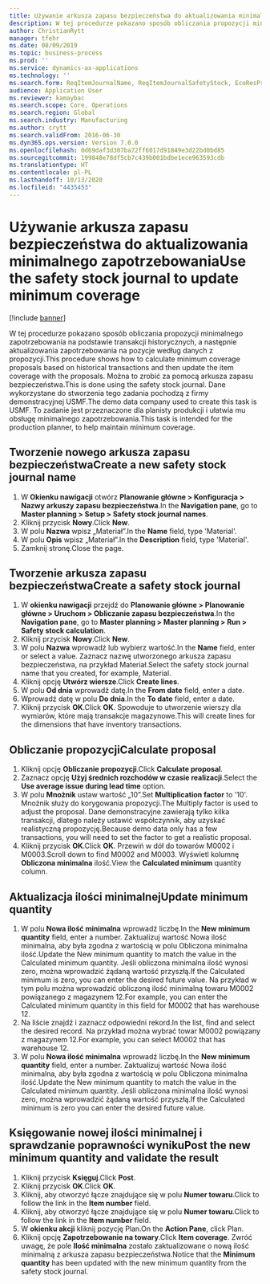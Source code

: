 ```yaml
---
title: Używanie arkusza zapasu bezpieczeństwa do aktualizowania minimalnego zapotrzebowania
description: W tej procedurze pokazano sposób obliczania propozycji minimalnego zapotrzebowania na podstawie transakcji historycznych, a następnie aktualizowania zapotrzebowania na pozycje według danych z propozycji.
author: ChristianRytt
manager: tfehr
ms.date: 08/09/2019
ms.topic: business-process
ms.prod: ''
ms.service: dynamics-ax-applications
ms.technology: ''
ms.search.form: ReqItemJournalName, ReqItemJournalSafetyStock, EcoResProductInformationDialog, EcoResProductDetailsExtended, ReqItemTable
audience: Application User
ms.reviewer: kamaybac
ms.search.scope: Core, Operations
ms.search.region: Global
ms.search.industry: Manufacturing
ms.author: crytt
ms.search.validFrom: 2016-06-30
ms.dyn365.ops.version: Version 7.0.0
ms.openlocfilehash: 0d69daf3d307ba72ff6017d91849e3d22bd0bd85
ms.sourcegitcommit: 199848e78df5cb7c439b001bdbe1ece963593cdb
ms.translationtype: HT
ms.contentlocale: pl-PL
ms.lasthandoff: 10/13/2020
ms.locfileid: "4435453"
---
```

# <a name="use-the-safety-stock-journal-to-update-minimum-coverage"></a><span data-ttu-id="43297-103">Używanie arkusza zapasu bezpieczeństwa do aktualizowania minimalnego zapotrzebowania</span><span class="sxs-lookup"><span data-stu-id="43297-103">Use the safety stock journal to update minimum coverage</span></span>

[!include [banner](../../includes/banner.md)]

<span data-ttu-id="43297-104">W tej procedurze pokazano sposób obliczania propozycji minimalnego zapotrzebowania na podstawie transakcji historycznych, a następnie aktualizowania zapotrzebowania na pozycje według danych z propozycji.</span><span class="sxs-lookup"><span data-stu-id="43297-104">This procedure shows how to calculate minimum coverage proposals based on historical transactions and then update the item coverage with the proposals.</span></span> <span data-ttu-id="43297-105">Można to zrobić za pomocą arkusza zapasu bezpieczeństwa.</span><span class="sxs-lookup"><span data-stu-id="43297-105">This is done using the safety stock journal.</span></span> <span data-ttu-id="43297-106">Dane wykorzystane do stworzenia tego zadania pochodzą z firmy demonstracyjnej USMF.</span><span class="sxs-lookup"><span data-stu-id="43297-106">The demo data company used to create this task is USMF.</span></span> <span data-ttu-id="43297-107">To zadanie jest przeznaczone dla planisty produkcji i ułatwia mu obsługę minimalnego zapotrzebowania.</span><span class="sxs-lookup"><span data-stu-id="43297-107">This task is intended for the production planner, to help maintain minimum coverage.</span></span>


## <a name="create-a-new-safety-stock-journal-name"></a><span data-ttu-id="43297-108">Tworzenie nowego arkusza zapasu bezpieczeństwa</span><span class="sxs-lookup"><span data-stu-id="43297-108">Create a new safety stock journal name</span></span>
1. <span data-ttu-id="43297-109">W **Okienku nawigacji** otwórz **Planowanie główne > Konfiguracja > Nazwy arkuszy zapasu bezpieczeństwa**.</span><span class="sxs-lookup"><span data-stu-id="43297-109">In the **Navigation pane**, go to **Master planning > Setup > Safety stock journal names**.</span></span>
2. <span data-ttu-id="43297-110">Kliknij przycisk **Nowy**.</span><span class="sxs-lookup"><span data-stu-id="43297-110">Click **New**.</span></span>
3. <span data-ttu-id="43297-111">W polu **Nazwa** wpisz „Materiał”.</span><span class="sxs-lookup"><span data-stu-id="43297-111">In the **Name** field, type 'Material'.</span></span>
4. <span data-ttu-id="43297-112">W polu **Opis** wpisz „Materiał”.</span><span class="sxs-lookup"><span data-stu-id="43297-112">In the **Description** field, type 'Material'.</span></span>
5. <span data-ttu-id="43297-113">Zamknij stronę.</span><span class="sxs-lookup"><span data-stu-id="43297-113">Close the page.</span></span>

## <a name="create-a-safety-stock-journal"></a><span data-ttu-id="43297-114">Tworzenie arkusza zapasu bezpieczeństwa</span><span class="sxs-lookup"><span data-stu-id="43297-114">Create a safety stock journal</span></span>
1. <span data-ttu-id="43297-115">W **okienku nawigacji** przejdź do **Planowanie główne > Planowanie główne > Uruchom > Obliczanie zapasu bezpieczeństwa**.</span><span class="sxs-lookup"><span data-stu-id="43297-115">In the **Navigation pane**, go to **Master planning > Master planning > Run > Safety stock calculation**.</span></span>
2. <span data-ttu-id="43297-116">Kliknij przycisk **Nowy**.</span><span class="sxs-lookup"><span data-stu-id="43297-116">Click **New**.</span></span>
3. <span data-ttu-id="43297-117">W polu **Nazwa** wprowadź lub wybierz wartość.</span><span class="sxs-lookup"><span data-stu-id="43297-117">In the **Name** field, enter or select a value.</span></span> <span data-ttu-id="43297-118">Zaznacz nazwę utworzonego arkusza zapasu bezpieczeństwa, na przykład Materiał.</span><span class="sxs-lookup"><span data-stu-id="43297-118">Select the safety stock journal name that you created, for example, Material.</span></span>  
4. <span data-ttu-id="43297-119">Kliknij opcję **Utwórz wiersze**.</span><span class="sxs-lookup"><span data-stu-id="43297-119">Click **Create lines**.</span></span>
5. <span data-ttu-id="43297-120">W polu **Od dnia** wprowadź datę.</span><span class="sxs-lookup"><span data-stu-id="43297-120">In the **From date** field, enter a date.</span></span>  
6. <span data-ttu-id="43297-121">Wprowadź datę w polu **Do dnia**.</span><span class="sxs-lookup"><span data-stu-id="43297-121">In the **To date** field, enter a date.</span></span>
7. <span data-ttu-id="43297-122">Kliknij przycisk **OK**.</span><span class="sxs-lookup"><span data-stu-id="43297-122">Click **OK**.</span></span> <span data-ttu-id="43297-123">Spowoduje to utworzenie wierszy dla wymiarów, które mają transakcje magazynowe.</span><span class="sxs-lookup"><span data-stu-id="43297-123">This will create lines for the dimensions that have inventory transactions.</span></span>  

## <a name="calculate-proposal"></a><span data-ttu-id="43297-124">Obliczanie propozycji</span><span class="sxs-lookup"><span data-stu-id="43297-124">Calculate proposal</span></span>
1. <span data-ttu-id="43297-125">Kliknij opcję **Obliczanie propozycji**.</span><span class="sxs-lookup"><span data-stu-id="43297-125">Click **Calculate proposal**.</span></span>
2. <span data-ttu-id="43297-126">Zaznacz opcję **Użyj średnich rozchodów w czasie realizacji**.</span><span class="sxs-lookup"><span data-stu-id="43297-126">Select the **Use average issue during lead time** option.</span></span>
3. <span data-ttu-id="43297-127">W polu **Mnożnik** ustaw wartość „10”.</span><span class="sxs-lookup"><span data-stu-id="43297-127">Set **Multiplication factor** to '10'.</span></span> <span data-ttu-id="43297-128">Mnożnik służy do korygowania propozycji.</span><span class="sxs-lookup"><span data-stu-id="43297-128">The Multiply factor is used to adjust the proposal.</span></span> <span data-ttu-id="43297-129">Dane demonstracyjne zawierają tylko kilka transakcji, dlatego należy ustawić współczynnik, aby uzyskać realistyczną propozycję.</span><span class="sxs-lookup"><span data-stu-id="43297-129">Because demo data only has a few transactions, you will need to set the factor to get a realistic proposal.</span></span>  
4. <span data-ttu-id="43297-130">Kliknij przycisk **OK**.</span><span class="sxs-lookup"><span data-stu-id="43297-130">Click **OK**.</span></span> <span data-ttu-id="43297-131">Przewiń w dół do towarów M0002 i M0003.</span><span class="sxs-lookup"><span data-stu-id="43297-131">Scroll down to find M0002 and M0003.</span></span> <span data-ttu-id="43297-132">Wyświetl kolumnę **Obliczona minimalna** ilość.</span><span class="sxs-lookup"><span data-stu-id="43297-132">View the **Calculated minimum** quantity column.</span></span>   

## <a name="update-minimum-quantity"></a><span data-ttu-id="43297-133">Aktualizacja ilości minimalnej</span><span class="sxs-lookup"><span data-stu-id="43297-133">Update minimum quantity</span></span>
1. <span data-ttu-id="43297-134">W polu **Nowa ilość minimalna** wprowadź liczbę.</span><span class="sxs-lookup"><span data-stu-id="43297-134">In the **New minimum quantity** field, enter a number.</span></span> <span data-ttu-id="43297-135">Zaktualizuj wartość Nowa ilość minimalna, aby była zgodna z wartością w polu Obliczona minimalna ilość.</span><span class="sxs-lookup"><span data-stu-id="43297-135">Update the New minimum quantity to match the value in the Calculated minimum quantity.</span></span> <span data-ttu-id="43297-136">Jeśli obliczona minimalna ilość wynosi zero, można wprowadzić żądaną wartość przyszłą.</span><span class="sxs-lookup"><span data-stu-id="43297-136">If the Calculated minimum is zero,  you can enter the desired future value.</span></span> <span data-ttu-id="43297-137">Na przykład w tym polu można wprowadzić obliczoną ilość minimalną towaru M0002 powiązanego z magazynem 12.</span><span class="sxs-lookup"><span data-stu-id="43297-137">For example, you can enter the Calculated minimum quantity in this field for M0002 that has warehouse 12.</span></span>  
2. <span data-ttu-id="43297-138">Na liście znajdź i zaznacz odpowiedni rekord.</span><span class="sxs-lookup"><span data-stu-id="43297-138">In the list, find and select the desired record.</span></span> <span data-ttu-id="43297-139">Na przykład można wybrać towar M0002 powiązany z magazynem 12.</span><span class="sxs-lookup"><span data-stu-id="43297-139">For example, you can select M0002 that has warehouse 12.</span></span>  
3. <span data-ttu-id="43297-140">W polu **Nowa ilość minimalna** wprowadź liczbę.</span><span class="sxs-lookup"><span data-stu-id="43297-140">In the **New minimum quantity** field, enter a number.</span></span> <span data-ttu-id="43297-141">Zaktualizuj wartość Nowa ilość minimalna, aby była zgodna z wartością w polu Obliczona minimalna ilość.</span><span class="sxs-lookup"><span data-stu-id="43297-141">Update the New minimum quantity to match the value in the Calculated minimum quantity.</span></span> <span data-ttu-id="43297-142">Jeśli obliczona minimalna ilość wynosi zero, można wprowadzić żądaną wartość przyszłą.</span><span class="sxs-lookup"><span data-stu-id="43297-142">If the Calculated minimum is zero you can enter the desired future value.</span></span>  

## <a name="post-the-new-minimum-quantity-and-validate-the-result"></a><span data-ttu-id="43297-143">Księgowanie nowej ilości minimalnej i sprawdzanie poprawności wyniku</span><span class="sxs-lookup"><span data-stu-id="43297-143">Post the new minimum quantity and validate the result</span></span>
1. <span data-ttu-id="43297-144">Kliknij przycisk **Księguj**.</span><span class="sxs-lookup"><span data-stu-id="43297-144">Click **Post**.</span></span>
2. <span data-ttu-id="43297-145">Kliknij przycisk **OK**.</span><span class="sxs-lookup"><span data-stu-id="43297-145">Click **OK**.</span></span>
3. <span data-ttu-id="43297-146">Kliknij, aby otworzyć łącze znajdujące się w polu **Numer towaru**.</span><span class="sxs-lookup"><span data-stu-id="43297-146">Click to follow the link in the **Item number** field.</span></span>
4. <span data-ttu-id="43297-147">Kliknij, aby otworzyć łącze znajdujące się w polu **Numer towaru**.</span><span class="sxs-lookup"><span data-stu-id="43297-147">Click to follow the link in the **Item number** field.</span></span>
5. <span data-ttu-id="43297-148">W **okienku akcji** kliknij pozycję Plan.</span><span class="sxs-lookup"><span data-stu-id="43297-148">On the **Action Pane**, click Plan.</span></span>
6. <span data-ttu-id="43297-149">Kliknij opcję **Zapotrzebowanie na towary**.</span><span class="sxs-lookup"><span data-stu-id="43297-149">Click **Item coverage**.</span></span> <span data-ttu-id="43297-150">Zwróć uwagę, że pole **Ilość minimalna** zostało zaktualizowane o nową ilość minimalną z arkusza zapasu bezpieczeństwa.</span><span class="sxs-lookup"><span data-stu-id="43297-150">Notice that the **Minimum quantity** has been updated with the new minimum quantity from the safety stock journal.</span></span>  


